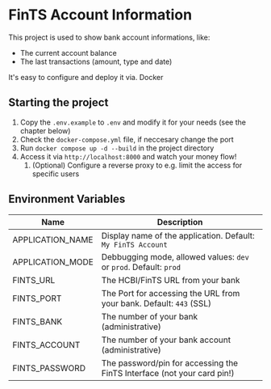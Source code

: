 # FinTS Account Information

This project is used to show bank account informations, like:

- The current account balance
- The last transactions (amount, type and date)

It's easy to configure and deploy it via. Docker

## Starting the project

1. Copy the `.env.example` to `.env` and modify it for your needs (see the chapter below)
2. Check the `docker-compose.yml` file, if neccesary change the port
3. Run `docker compose up -d --build` in the project directory
4. Access it via `http://localhost:8000` and watch your money flow!
    1. (Optional) Configure a reverse proxy to e.g. limit the access for specific users

## Environment Variables

Name                    | Description
------------------------|----------------------------------------------------------------------------
APPLICATION_NAME        | Display name of the application. Default: `My FinTS Account`
APPLICATION_MODE        | Debbugging mode, allowed values: `dev` or `prod`. Default: `prod`
FINTS_URL               | The HCBI/FinTS URL from your bank
FINTS_PORT              | The Port for accessing the URL from your bank. Default: `443` (SSL)
FINTS_BANK              | The number of your bank (administrative)
FINTS_ACCOUNT           | The number of your bank account (administrative)
FINTS_PASSWORD          | The password/pin for accessing the FinTS Interface (not your card pin!)
